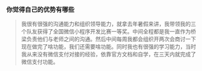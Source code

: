 ### 你觉得自己的优势有哪些

> 我很有很强的沟通能力和组织领导能力，就拿去年暑假来讲，我带领我的三个队友获得了全国微信小程序开发比赛一等奖。中间全程都是我一直作为桥梁负责他们与老师之间的沟通。然后中间每周我都会组织开两次会商讨一下现在做完了啥功能，我们还需要啥功能。同时我也有很强的学习能力，当时我从来没有微信支付对接的经验，依靠官方文档和自学，在三天内就完成了微信支付功能。